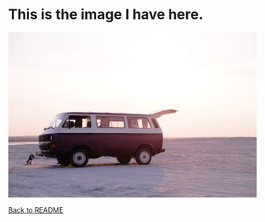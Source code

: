 # This is the image I have here.

![Ope](fedor-PtW4RywQV4s-unsplash.jpg)

[Back to README](https://github.com/MichaelKeeney/Midterm-project/blob/main/README.md)
